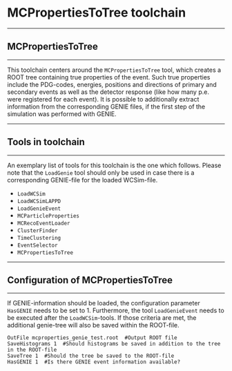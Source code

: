 # MCPropertiesToTree toolchain #

*************************
## MCPropertiesToTree ##
*************************

This toolchain centers around the `MCPropertiesToTree` tool, which creates a ROOT tree containing true properties of the event. Such true properties include the PDG-codes, energies, positions and directions of primary and secondary events as well as the detector response (like how many p.e. were registered for each event). It is possible to additionally extract information from the corresponding GENIE files, if the first step of the simulation was performed with GENIE.

************************
## Tools in toolchain ##
************************

An exemplary list of tools for this toolchain is the one which follows. Please note that the `LoadGenie` tool should only be used in case there is a corresponding GENIE-file for the loaded WCSim-file.

* `LoadWCSim`
* `LoadWCSimLAPPD`
* `LoadGenieEvent`
* `MCParticleProperties`
* `MCRecoEventLoader`
* `ClusterFinder`
* `TimeClustering`
* `EventSelector`
* `MCPropertiesToTree`

*****************************************
## Configuration of MCPropertiesToTree ##
*****************************************

If GENIE-information should be loaded, the configuration parameter `HasGENIE` needs to be set to 1. Furthermore, the tool `LoadGenieEvent` needs to be executed after the `LoadWCSim`-tools. If those criteria are met, the additional genie-tree will also be saved within the ROOT-file.

```
OutFile mcproperties_genie_test.root  #Output ROOT file
SaveHistograms 1  #Should histograms be saved in addition to the tree in the ROOT-file
SaveTree 1  #Should the tree be saved to the ROOT-file
HasGENIE 1  #Is there GENIE event information available?
```

